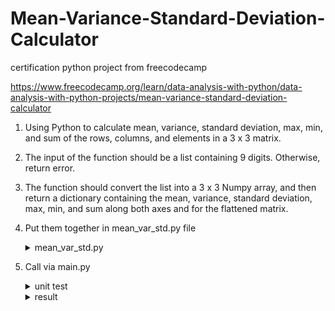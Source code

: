 # Mean-Variance-Standard-Deviation-Calculator
certification python project from freecodecamp

https://www.freecodecamp.org/learn/data-analysis-with-python/data-analysis-with-python-projects/mean-variance-standard-deviation-calculator

1. Using Python to calculate mean, variance, standard deviation, max, min, and sum of the rows, columns, and elements in a 3 x 3 matrix.

2. The input of the function should be a list containing 9 digits. Otherwise, return error. 

3. The function should convert the list into a 3 x 3 Numpy array, and then return a dictionary containing the mean, variance, standard deviation, max, min, and sum along both axes and for the flattened matrix.

4. Put them together in mean_var_std.py file
    <details>
    <summary>mean_var_std.py</summary>
    <img src="https://github.com/mas-tono/Mean-Variance-Standard-Deviation-Calculator/blob/main/image/mean-var-std.jpg">
    </details>


5. Call via main.py
    
    <details>
    <summary>unit test</summary>
    <img src="https://github.com/mas-tono/Mean-Variance-Standard-Deviation-Calculator/blob/main/image/unit_test.jpg">
    </details>

    <details>
    <summary>result</summary>
    <img src="https://github.com/mas-tono/Mean-Variance-Standard-Deviation-Calculator/blob/main/image/calculator.jpg">
    </details>

    
